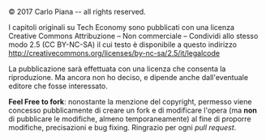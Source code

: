 © 2017 Carlo Piana -- all rights reserved.

I capitoli originali su Tech Economy sono pubblicati con una licenza Creative Commons Attribuzione – Non commerciale – Condividi allo stesso modo 2.5 (CC BY-NC-SA) il cui testo è disponibile a questo indirizzo http://creativecommons.org/licenses/by-nc-sa/2.5/it/legalcode

La pubblicazione sarà effettuata con una licenza che consenta la riproduzione. Ma ancora non ho deciso, e dipende anche dall'eventuale editore che fosse interessato.

**Feel Free to fork**: nonostante la menzione del copyright, permesso viene concesso pubblicamente di creare un fork e di modificare l'opera (ma **non** di pubblicare le modifiche, almeno temporaneamente) al fine di proporre modifiche, precisazioni e bug fixing. Ringrazio per ogni _pull request_.
